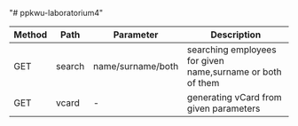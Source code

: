 "# ppkwu-laboratorium4" 

| Method | Path | Parameter | Description |
| ------ | ------ | ------ | ------ |
| GET | search |name/surname/both| searching employees for given name,surname or both of them  |
| GET | vcard |- | generating vCard from given parameters |

